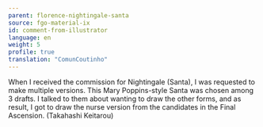 ```yaml
---
parent: florence-nightingale-santa
source: fgo-material-ix
id: comment-from-illustrator
language: en
weight: 5
profile: true
translation: "ComunCoutinho"
---
```


When I received the commission for Nightingale (Santa), I was requested to make multiple versions. This Mary Poppins-style Santa was chosen among 3 drafts. I talked to them about wanting to draw the other forms, and as result, I got to draw the nurse version from the candidates in the Final Ascension. (Takahashi Keitarou)
